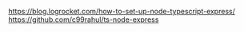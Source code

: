 https://blog.logrocket.com/how-to-set-up-node-typescript-express/
https://github.com/c99rahul/ts-node-express
